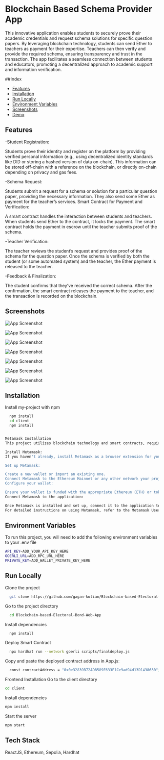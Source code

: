 # Blockchain Based Schema Provider App

This innovative application enables students to securely prove their academic credentials and request schema solutions for specific question papers. By leveraging blockchain technology, students can send Ether to teachers as payment for their expertise. Teachers can then verify and provide the required schema, ensuring transparency and trust in the transaction. The app facilitates a seamless connection between students and educators, promoting a decentralized approach to academic support and information verification.

##Index

- [Features](#Features)
- [Installation](#installation)
- [Run Locally](##RunLocally)
- [Environment Variables](##Environmentalvariables)
- [Screenshots](#Screenshots)
- [Demo](#Demo)

## Features

-Student Registration:

Students prove their identity and register on the platform by providing verified personal information (e.g., using decentralized identity standards like DID or storing a hashed version of data on-chain).
This information can be stored off-chain with a reference on the blockchain, or directly on-chain depending on privacy and gas fees.

-Schema Request:

Students submit a request for a schema or solution for a particular question paper, providing the necessary information.
They also send some Ether as payment for the teacher’s services.
Smart Contract for Payment and Verification:

A smart contract handles the interaction between students and teachers. When students send Ether to the contract, it locks the payment.
The smart contract holds the payment in escrow until the teacher submits proof of the schema.

-Teacher Verification:

The teacher reviews the student’s request and provides proof of the schema for the question paper.
Once the schema is verified by both the student (or some automated system) and the teacher, the Ether payment is released to the teacher.

-Feedback & Finalization:

The student confirms that they’ve received the correct schema.
After the confirmation, the smart contract releases the payment to the teacher, and the transaction is recorded on the blockchain.

## Screenshots

![App Screenshot](https://i.postimg.cc/26v9cYt4/schema.png)

![App Screenshot](https://i.postimg.cc/9Qm3DDns/schema2.png)

![App Screenshot](https://i.postimg.cc/jjBk42Mx/Meta-Mask-27-05-2024-22-07-53.png)

![App Screenshot](https://i.postimg.cc/9Qm3DDns/schema2.png)

![App Screenshot](https://i.postimg.cc/prQWtgmj/aaetherscan2.png)

![App Screenshot](https://i.postimg.cc/ZnN9v7CY/aaetherscan1.png)

![App Screenshot](https://i.postimg.cc/MHPwYKZ6/aaetherscan3.png)

## Installation

Install my-project with npm

```bash
  npm install
  cd client
  npm install


Metamask Installation
This project utilizes blockchain technology and smart contracts, requiring the installation of Metamask for Ethereum wallet functionality. Follow these steps to set up Metamask:

Install Metamask:
If you haven't already, install Metamask as a browser extension for your preferred browser (Chrome, Firefox, Brave, etc.). You can find Metamask and installation instructions at metamask.io.

Set up Metamask:

Create a new wallet or import an existing one.
Connect Metamask to the Ethereum Mainnet or any other network your project interacts with.
Configure your wallet:

Ensure your wallet is funded with the appropriate Ethereum (ETH) or tokens required for interacting with this application's smart contracts.
Connect Metamask to the application:

Once Metamask is installed and set up, connect it to the application to enable blockchain interactions.
For detailed instructions on using Metamask, refer to the Metamask User Guide.

```

## Environment Variables

To run this project, you will need to add the following environment variables to your .env file

```bash
API_KEY=ADD_YOUR_API_KEY_HERE
GOERLI_URL=ADD_RPC_URL_HERE
PRIVATE_KEY=ADD_WALLET_PRIVATE_KEY_HERE

```

## Run Locally

Clone the project

```bash
  git clone https://github.com/gagan-kotian/Blockchain-based-Electoral-Bond-Web-App.git

```

Go to the project directory

```bash
  cd Blockchain-based-Electoral-Bond-Web-App
```

Install dependencies

```bash
  npm install
```

Deploy Smart Contract

```bash
  npx hardhat run --network goerli scripts/finaldeploy.js
```

Copy and paste the deployed contract address in App.js:

```bash
  const contractAddress = "0x0e32839B72AD8589F633F1Ce9ad94d13D1438630";
```

Frontend Installation
Go to the client directory

```bash
cd client
```

Install dependencies

```bash
npm install
```

Start the server

```bash
npm start
```

## Tech Stack

ReactJS,
Ethereum,
Sepolia,
Hardhat
